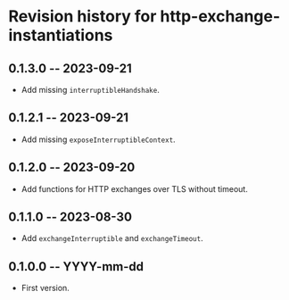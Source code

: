 # Revision history for http-exchange-instantiations

## 0.1.3.0 -- 2023-09-21

* Add missing `interruptibleHandshake`.

## 0.1.2.1 -- 2023-09-21

* Add missing `exposeInterruptibleContext`.

## 0.1.2.0 -- 2023-09-20

* Add functions for HTTP exchanges over TLS without timeout.

## 0.1.1.0 -- 2023-08-30

* Add `exchangeInterruptible` and `exchangeTimeout`.

## 0.1.0.0 -- YYYY-mm-dd

* First version.
